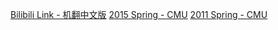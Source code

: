 [Bilibili Link - 机翻中文版](https://www.bilibili.com/video/BV1ES4y1b7AD?p=1&vd_source=c801aa3fac0e6e97b0df71f74a8b25bd)
[2015 Spring - CMU](https://www.cs.cmu.edu/~ninamf/courses/601sp15/lectures.shtml)
[2011 Spring - CMU](https://www.cs.cmu.edu/~tom/10701_sp11/lectures.shtml)